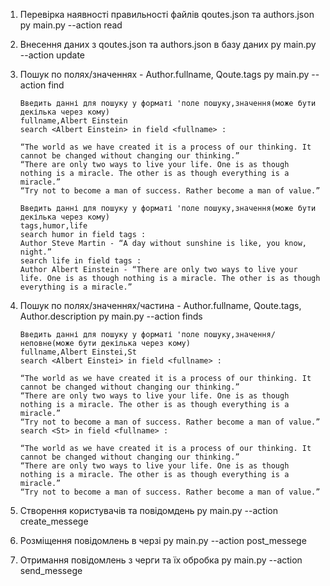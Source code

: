 1.  Перевірка наявності правильності файлів qoutes.json та authors.json
    py main.py --action read
2.  Внесення даних з qoutes.json та authors.json в базу даних
    py main.py --action update
3.  Пошук по полях/значеннях - Author.fullname, Qoute.tags
    py main.py --action find

        Введить данні для пошуку у форматі 'поле пошуку,значення(може бути декілька через кому)
        fullname,Albert Einstein
        search <Albert Einstein> in field <fullname> :

        “The world as we have created it is a process of our thinking. It cannot be changed without changing our thinking.”
        “There are only two ways to live your life. One is as though nothing is a miracle. The other is as though everything is a miracle.”
        “Try not to become a man of success. Rather become a man of value.”

        Введить данні для пошуку у форматі 'поле пошуку,значення(може бути декілька через кому)
        tags,humor,life
        search humor in field tags :
        Author Steve Martin - “A day without sunshine is like, you know, night.”
        search life in field tags :
        Author Albert Einstein - “There are only two ways to live your life. One is as though nothing is a miracle. The other is as though everything is a miracle.”

4.  Пошук по полях/значеннях/частина - Author.fullname, Qoute.tags, Author.description
    py main.py --action finds

        Введить данні для пошуку у форматі 'поле пошуку,значення/неповне(може бути декілька через кому)
        fullname,Albert Einstei,St
        search <Albert Einstei> in field <fullname> :

        “The world as we have created it is a process of our thinking. It cannot be changed without changing our thinking.”
        “There are only two ways to live your life. One is as though nothing is a miracle. The other is as though everything is a miracle.”
        “Try not to become a man of success. Rather become a man of value.”
        search <St> in field <fullname> :

        “The world as we have created it is a process of our thinking. It cannot be changed without changing our thinking.”
        “There are only two ways to live your life. One is as though nothing is a miracle. The other is as though everything is a miracle.”
        “Try not to become a man of success. Rather become a man of value.”

5.  Створення користувачів та повідомдень
    py main.py --action create_messege
6.  Розміщення повідомлень в черзі
    py main.py --action post_messege
7.  Отримання повідомлень з черги та їх обробка
    py main.py --action send_messege
